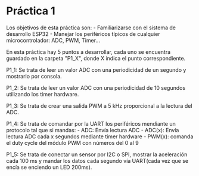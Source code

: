 # Práctica 1
Los objetivos de esta práctica son:
	- Familiarizarse con el sistema de desarrollo ESP32
	- Manejar los periféricos típicos de cualquier microcontrolador: ADC, PWM, Timer...

En esta práctica hay 5 puntos a desarrollar, cada uno se encuentra guardado en la carpeta "P1_X", donde X indica el punto correspondiente. 

P1_1: Se trata de leer un valor ADC con una periodicidad de un segundo y mostrarlo por consola.

P1_2: Se trata de leer un valor ADC con una periodicidad de 10 segundos utilizando los timer hardware.

P1_3: Se trata de crear una salida PWM a 5 kHz proporcional a la lectura del ADC.

P1_4: Se trata de comandar por la UART los periféricos mendiante un protocolo tal que si mandas:
	- ADC: Envía lectura ADC
	- ADC(x): Envía lectura ADC cada x segundos mediante timer hardware
	- PWM(x): comanda el duty cycle del módulo PWM con números del 0 al 9

P1_5: Se trata de conectar un sensor por I2C o SPI, mostrar la aceleración cada 100 ms y mandar los datos cada segundo vía UART(cada vez que se encía se enciendo un LED 200ms).
